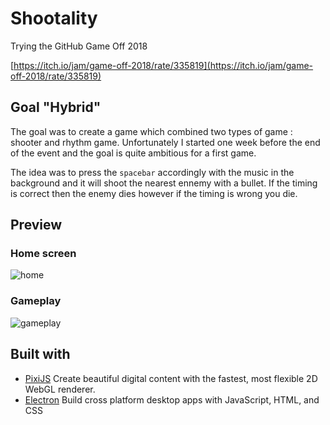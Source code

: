 # Shootality
Trying the GitHub Game Off 2018

[https://itch.io/jam/game-off-2018/rate/335819](https://itch.io/jam/game-off-2018/rate/335819)

## Goal "Hybrid"
The goal was to create a game which combined two types of game : shooter and rhythm game.
Unfortunately I started one week  before the end of the event and the goal is quite ambitious for a first game.

The idea was to press the `spacebar` accordingly with the music in the background and it will shoot the nearest ennemy with a bullet. If the timing is correct then the enemy dies however if the timing is wrong you die.

## Preview

### Home screen
![home](https://puu.sh/C8KwH/aefd499780.gif)
### Gameplay
![gameplay](https://puu.sh/C8KxP/1826c31b58.gif)

## Built with

- [PixiJS](http://www.pixijs.com/) Create beautiful digital content with the fastest, most flexible 2D WebGL renderer.
- [Electron](https://electronjs.org/) Build cross platform desktop apps with JavaScript, HTML, and CSS
